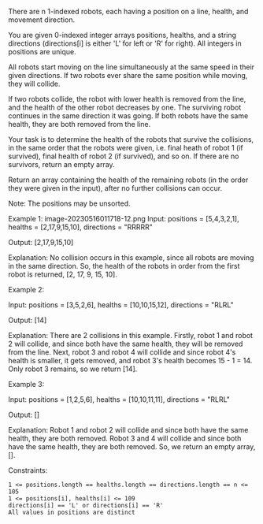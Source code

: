 


There are n 1-indexed robots, each having a position on a line, health, and movement direction.

You are given 0-indexed integer arrays positions, healths, and a string directions (directions[i] is either 'L' for left or 'R' for right). All integers in positions are unique.

All robots start moving on the line simultaneously at the same speed in their given directions. If two robots ever share the same position while moving, they will collide.

If two robots collide, the robot with lower health is removed from the line, and the health of the other robot decreases by one. The surviving robot continues in the same direction it was going. If both robots have the same health, they are both removed from the line.

Your task is to determine the health of the robots that survive the collisions, in the same order that the robots were given, i.e. final heath of robot 1 (if survived), final health of robot 2 (if survived), and so on. If there are no survivors, return an empty array.

Return an array containing the health of the remaining robots (in the order they were given in the input), after no further collisions can occur.

Note: The positions may be unsorted.
 

 

Example 1:
image-20230516011718-12.png
Input: positions = [5,4,3,2,1], healths = [2,17,9,15,10], directions = "RRRRR"

Output: [2,17,9,15,10]

Explanation: No collision occurs in this example, since all robots are moving in the same direction. So, the health of the robots in order from the first robot is returned, [2, 17, 9, 15, 10].

Example 2:

Input: positions = [3,5,2,6], healths = [10,10,15,12], directions = "RLRL"

Output: [14]

Explanation: There are 2 collisions in this example. Firstly, robot 1 and robot 2 will collide, and since both have the same health, they will be removed from the line. Next, robot 3 and robot 4 will collide and since robot 4's health is smaller, it gets removed, and robot 3's health becomes 15 - 1 = 14. Only robot 3 remains, so we return [14].

Example 3:

Input: positions = [1,2,5,6], healths = [10,10,11,11], directions = "RLRL"

Output: []

Explanation: Robot 1 and robot 2 will collide and since both have the same health, they are both removed. Robot 3 and 4 will collide and since both have the same health, they are both removed. So, we return an empty array, [].

 

Constraints:

    1 <= positions.length == healths.length == directions.length == n <= 105
    1 <= positions[i], healths[i] <= 109
    directions[i] == 'L' or directions[i] == 'R'
    All values in positions are distinct

